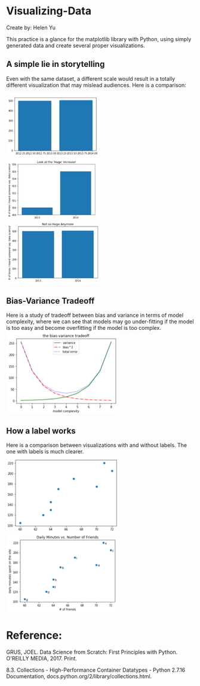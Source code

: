 # Visualizing-Data

Create by: Helen Yu

This practice is a glance for the matplotlib library with Python, using simply generated data and create several proper visualizations.

## A simple lie in storytelling
Even with the same dataset, a different scale would result in a totally different visualization that may mislead audiences.
Here is a comparison:

![]()<img src="https://github.com/helenyu18/Visualizing-Data/blob/master/Picture1.png" width="50%">
![]()<img src="https://github.com/helenyu18/Visualizing-Data/blob/master/Picture2.png" width="50%">
![]()<img src="https://github.com/helenyu18/Visualizing-Data/blob/master/Picture3.png" width="50%">

## Bias-Variance Tradeoff

Here is a study of tradeoff between bias and variance in terms of model complexity, where we can see that models may go under-fitting if the model is too easy and become overfitting if the model is too complex.
![]()<img src="https://github.com/helenyu18/Visualizing-Data/blob/master/Picture4.png" width="60%">

## How a label works

Here is a comparison between visualizations with and without labels. The one with labels is much clearer.
![]()<img src="https://github.com/helenyu18/Visualizing-Data/blob/master/Picture5.png" width="60%">
![]()<img src="https://github.com/helenyu18/Visualizing-Data/blob/master/Picture6.png" width="60%">



# Reference:
GRUS, JOEL. Data Science from Scratch: First Principles with Python. O'REILLY MEDIA, 2017. Print.

8.3. Collections - High-Performance Container Datatypes - Python 2.7.16 Documentation, docs.python.org/2/library/collections.html.
